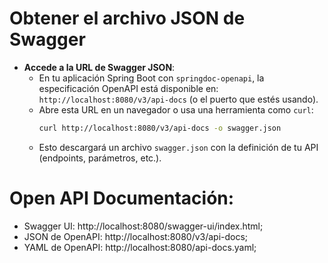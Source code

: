 # Obtener el archivo JSON de Swagger
- **Accede a la URL de Swagger JSON**:
  - En tu aplicación Spring Boot con `springdoc-openapi`, la especificación OpenAPI está disponible en: `http://localhost:8080/v3/api-docs` (o el puerto que estés usando).
  - Abre esta URL en un navegador o usa una herramienta como `curl`:
    ```bash
    curl http://localhost:8080/v3/api-docs -o swagger.json
    ```
  - Esto descargará un archivo `swagger.json` con la definición de tu API (endpoints, parámetros, etc.).

# Open API Documentación:

- Swagger UI: http://localhost:8080/swagger-ui/index.html;
- JSON de OpenAPI: http://localhost:8080/v3/api-docs;
- YAML de OpenAPI: http://localhost:8080/api-docs.yaml;